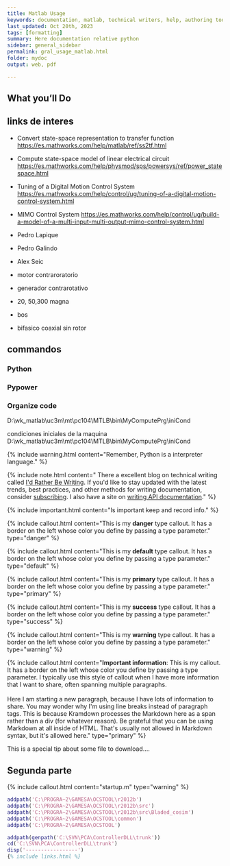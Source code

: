```yaml
---
title: Matlab Usage
keywords: documentation, matlab, technical writers, help, authoring tools, replacements
last_updated: Oct 20th, 2023
tags: [formatting]
summary: Here documentation relative python
sidebar: general_sidebar
permalink: gral_usage_matlab.html
folder: mydoc
output: web, pdf

---
```


## What you’ll Do


## links de interes 

- Convert state-space representation to transfer function
https://es.mathworks.com/help/matlab/ref/ss2tf.html


- Compute state-space model of linear electrical circuit
https://es.mathworks.com/help/physmod/sps/powersys/ref/power_statespace.html


- Tuning of a Digital Motion Control System
https://es.mathworks.com/help/control/ug/tuning-of-a-digital-motion-control-system.html


- MIMO Control System
https://es.mathworks.com/help/control/ug/build-a-model-of-a-multi-input-multi-output-mimo-control-system.html

- Pedro Lapique
- Pedro Galindo
- Alex Seic

- motor contraroratorio
- generador contrarotativo
- 20, 50,300 magna
- bos
- bifasico coaxial sin rotor


## commandos 

### Python

### Pypower

### Organize code   
D:\wk_matlab\uc3m\mt\pc104\MTLB\bin\MyComputePrg\iniCond

condiciones iniciales de la maquina
D:\wk_matlab\uc3m\mt\pc104\MTLB\bin\MyComputePrg\iniCond


{% include warning.html content="Remember, Python is a interpreter language." %}

{% include note.html content=" 
There a excellent blog on technical writing called <a alt='technical writing blog' href='http://idratherbewriting.com'>I'd Rather Be Writing</a>. If you'd like to stay updated with the latest trends, best practices, and other methods for writing documentation, consider <a href='https://tinyletter.com/tomjoht'>subscribing</a>. I also have a site on <a href='http://idratherbewriting.com/learnapidoc'>writing API documentation</a>." %}

{% include important.html content="Is important keep and record info." %}

{% include callout.html content="This is my **danger** type callout. It has a border on the left whose color you define by passing a type parameter." type="danger" %}

{% include callout.html content="This is my **default** type callout. It has a border on the left whose color you define by passing a type parameter." type="default" %}

{% include callout.html content="This is my **primary** type callout. It has a border on the left whose color you define by passing a type parameter." type="primary" %}

{% include callout.html content="This is my **success** type callout. It has a border on the left whose color you define by passing a type parameter." type="success" %}

{% include callout.html content="This is my **warning** type callout. It has a border on the left whose color you define by passing a type parameter." type="warning" %}

{% include callout.html content="**Important information**: This is my callout. It has a border on the left whose color you define by passing a type parameter. I typically use this style of callout when I have more information that I want to share, often spanning multiple paragraphs. <br/><br/>Here I am starting a new paragraph, because I have lots of information to share. You may wonder why I'm using line breaks instead of paragraph tags. This is because Kramdown processes the Markdown here as a span rather than a div (for whatever reason). Be grateful that you can be using Markdown at all inside of HTML. That's usually not allowed in Markdown syntax, but it's allowed here." type="primary" %}

<div class="alert alert-success" role="alert"><i class="fa fa-download fa-lg"></i> This is a special tip about some file to download....</div>




## Segunda parte


{% include callout.html content="startup.m" type="warning" %}

```matlab
addpath('C:\PROGRA~2\GAMESA\OCSTOOL\r2012b')
addpath('C:\PROGRA~2\GAMESA\OCSTOOL\r2012b\src')
addpath('C:\PROGRA~2\GAMESA\OCSTOOL\r2012b\src\Bladed_cosim')
addpath('C:\PROGRA~2\GAMESA\OCSTOOL\common')
addpath('C:\PROGRA~2\GAMESA\OCSTOOL')

addpath(genpath('C:\SVN\PCA\ControllerDLL\trunk'))
cd('C:\SVN\PCA\ControllerDLL\trunk')
disp('-----------------')
{% include links.html %}
```

